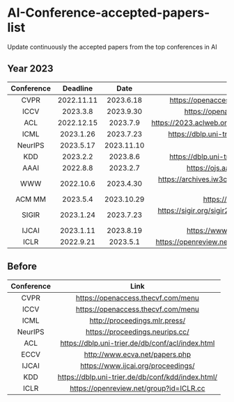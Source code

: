 # AI-Conference-accepted-papers-list

Update continuously the accepted papers from the top conferences in AI

## Year 2023
|Conference|Deadline|Date|Link|
|:----:|:----:|:----:|:----:|
|CVPR|2022.11.11|2023.6.18|https://openaccess.thecvf.com/CVPR2023?day=all|
|ICCV|2023.3.8|2023.9.30|https://openaccess.thecvf.com/ICCV2023|
|ACL|2022.12.15|2023.7.9|https://2023.aclweb.org/program/accepted_main_conference/|
|ICML|2023.1.26|2023.7.23|https://dblp.uni-trier.de/db/conf/icml/icml2023.html|
|NeurIPS|2023.5.17|2023.11.10||
|KDD|2023.2.2|2023.8.6|https://dblp.uni-trier.de/db/conf/kdd/kdd2023.html|
|AAAI|2022.8.8|2023.2.7|https://ojs.aaai.org/index.php/AAAI/index|
|WWW|2022.10.6|2023.4.30|https://archives.iw3c2.org/www2023/program/accepted-papers/|
|ACM MM|2023.5.4|2023.10.29|https://www.acmmm2023.org/|
|SIGIR|2023.1.24|2023.7.23|https://sigir.org/sigir2023/program/accepted-papers/full-papers/|
|IJCAI|2023.1.11|2023.8.19|https://www.ijcai.org/proceedings/2023/|
|ICLR|2022.9.21|2023.5.1|https://openreview.net/group?id=ICLR.cc/2023/Conference|

## Before
|Conference|Link|
|:----:|:----:|
|CVPR| https://openaccess.thecvf.com/menu|
|ICCV| https://openaccess.thecvf.com/menu|
|ICML| http://proceedings.mlr.press/|
|NeurIPS| https://proceedings.neurips.cc/|
|ACL| https://dblp.uni-trier.de/db/conf/acl/index.html|
|ECCV| http://www.ecva.net/papers.php|
|IJCAI| https://www.ijcai.org/proceedings/|
|KDD| https://dblp.uni-trier.de/db/conf/kdd/index.html/|
|ICLR| https://openreview.net/group?id=ICLR.cc|
